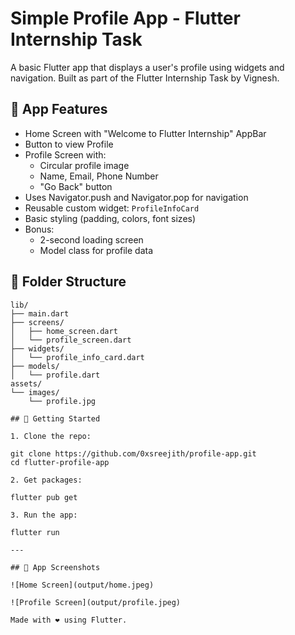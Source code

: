 # Simple Profile App - Flutter Internship Task

A basic Flutter app that displays a user's profile using widgets and navigation. Built as part of the Flutter Internship Task by Vignesh.

## 🔹 App Features

- Home Screen with "Welcome to Flutter Internship" AppBar
- Button to view Profile
- Profile Screen with:
  - Circular profile image
  - Name, Email, Phone Number
  - "Go Back" button
- Uses Navigator.push and Navigator.pop for navigation
- Reusable custom widget: `ProfileInfoCard`
- Basic styling (padding, colors, font sizes)
- Bonus:
  - 2-second loading screen
  - Model class for profile data

## 📁 Folder Structure

```text
lib/
├── main.dart
├── screens/
│   ├── home_screen.dart
│   └── profile_screen.dart
├── widgets/
│   └── profile_info_card.dart
├── models/
│   └── profile.dart
assets/
└── images/
    └── profile.jpg

## 🚀 Getting Started

1. Clone the repo:

git clone https://github.com/0xsreejith/profile-app.git
cd flutter-profile-app

2. Get packages:

flutter pub get

3. Run the app:

flutter run

---

## 📱 App Screenshots

![Home Screen](output/home.jpeg)

![Profile Screen](output/profile.jpeg)

Made with ❤️ using Flutter.
